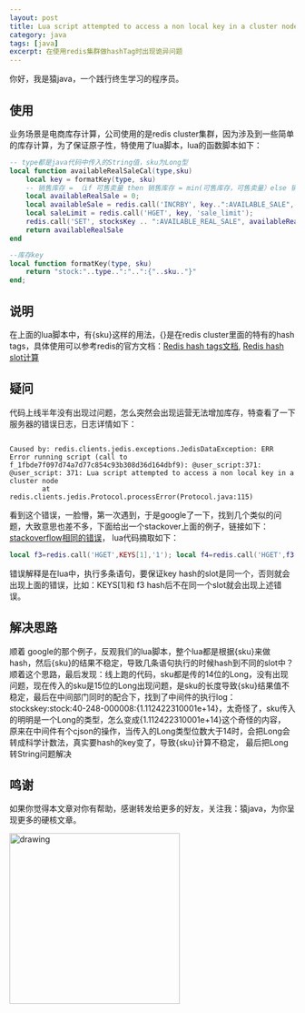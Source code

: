 ```yaml
---
layout: post
title: Lua script attempted to access a non local key in a cluster node
category: java
tags: [java]
excerpt: 在使用redis集群做hashTag时出现诡异问题
---
```


你好，我是猿java，一个践行终生学习的程序员。

## 使用
业务场景是电商库存计算，公司使用的是redis cluster集群，因为涉及到一些简单的库存计算，为了保证原子性，特使用了lua脚本，lua的函数脚本如下：
```lua
-- type都是java代码中传入的String值，sku为Long型
local function availableRealSaleCal(type,sku)
    local key = formatKey(type, sku)
    -- 销售库存 = （if 可售卖量 then 销售库存 = min(可售库存，可售卖量）else 销售库存 = 可售库存 end）
    local availableRealSale = 0;
    local availableSale = redis.call('INCRBY', key..":AVAILABLE_SALE", 0);
    local saleLimit = redis.call('HGET', key, 'sale_limit');
    redis.call('SET', stocksKey .. ":AVAILABLE_REAL_SALE", availableRealSale);
    return availableRealSale
end

--库存key
local function formatKey(type, sku)
    return "stock:"..type..":"..":{"..sku.."}"
end;
```
## 说明
在上面的lua脚本中，有{sku}这样的用法，{}是在redis cluster里面的特有的hash tags，具体使用可以参考redis的官方文档：[Redis hash tags文档](https://redis.io/docs/manual/scaling/),
[Redis hash slot计算](https://redis.io/commands/cluster-keyslot/)

## 疑问
代码上线半年没有出现过问题，怎么突然会出现运营无法增加库存，特查看了一下服务器的错误日志，日志详情如下：

```log

Caused by: redis.clients.jedis.exceptions.JedisDataException: ERR Error running script (call to f_1fbde7f097d74a7d77c854c93b308d36d164dbf9): @user_script:371: @user_script: 371: Lua script attempted to access a non local key in a cluster node
        at redis.clients.jedis.Protocol.processError(Protocol.java:115)

```
看到这个错误，一脸懵，第一次遇到，于是google了一下，找到几个类似的问题，大致意思也差不多，下面给出一个stackover上面的例子，链接如下：[stackoverflow相同的错误](https://stackoverflow.com/questions/49622787/lua-script-attempted-to-access-a-non-local-key-in-a-cluster-node)，
lua代码摘取如下：

```lua
local f3=redis.call('HGET',KEYS[1],'1'); local f4=redis.call('HGET',f3,'1') ; return f4;
```
错误解释是在lua中，执行多条语句，要保证key hash的slot是同一个，否则就会出现上面的错误，比如：KEYS[1]和 f3 hash后不在同一个slot就会出现上述错误。

## 解决思路
顺着 google的那个例子，反观我们的lua脚本，整个lua都是根据{sku}来做hash，然后{sku}的结果不稳定，导致几条语句执行的时候hash到不同的slot中？ 顺着这个思路，最后发现：线上跑的代码，sku都是传的14位的Long，没有出现问题，现在传入的sku是15位的Long出现问题，是sku的长度导致{sku}结果值不稳定，最后在中间部门同时的配合下，找到了中间件的执行log：stockskey:stock:40-248-000008:{1.112422310001e+14}，太奇怪了，sku传入的明明是一个Long的类型，怎么变成{1.112422310001e+14}这个奇怪的内容，
原来在中间件有个cjson的操作，当传入的Long类型位数大于14时，会把Long会转成科学计数法，真实要hash的key变了，导致{sku}计算不稳定， 最后把Long转String问题解决


## 鸣谢
如果你觉得本文章对你有帮助，感谢转发给更多的好友，关注我：猿java，为你呈现更多的硬核文章。

<img src="https://yuanjava.cn/assets/img/pub.jpg" alt="drawing" style="width:300px;"/>
